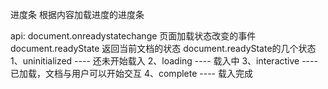 进度条
根据内容加载进度的进度条

api:
document.onreadystatechange 页面加载状态改变的事件
document.readyState 返回当前文档的状态
document.readyState的几个状态
1、uninitialized  ----  还未开始载入
2、loading        ----  载入中
3、interactive    ----  已加载，文档与用户可以开始交互
4、complete       ----  载入完成